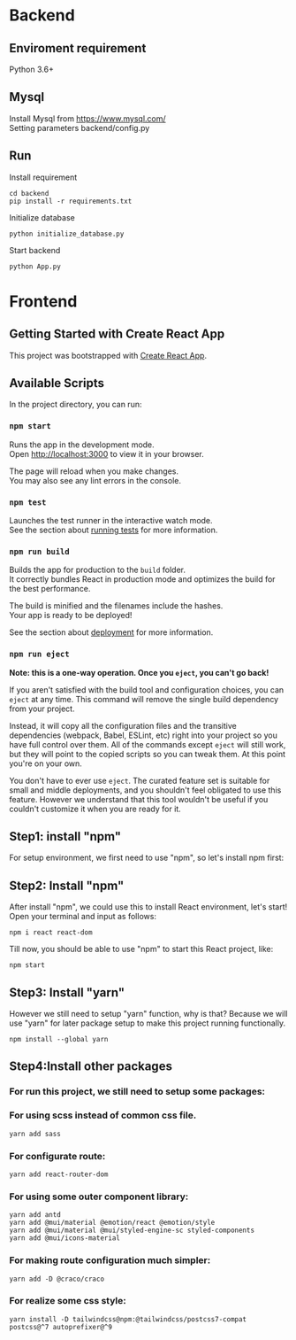# Backend
## Enviroment requirement
Python 3.6+

## Mysql
Install Mysql from https://www.mysql.com/ \
Setting parameters backend/config.py 

## Run
Install requirement
```
cd backend
pip install -r requirements.txt
```
Initialize database
```
python initialize_database.py
```
Start backend
```
python App.py
```

# Frontend
## Getting Started with Create React App

This project was bootstrapped with [Create React App](https://github.com/facebook/create-react-app).

## Available Scripts

In the project directory, you can run:

### `npm start`

Runs the app in the development mode.\
Open [http://localhost:3000](http://localhost:3000) to view it in your browser.

The page will reload when you make changes.\
You may also see any lint errors in the console.

### `npm test`

Launches the test runner in the interactive watch mode.\
See the section about [running tests](https://facebook.github.io/create-react-app/docs/running-tests) for more information.

### `npm run build`

Builds the app for production to the `build` folder.\
It correctly bundles React in production mode and optimizes the build for the best performance.

The build is minified and the filenames include the hashes.\
Your app is ready to be deployed!

See the section about [deployment](https://facebook.github.io/create-react-app/docs/deployment) for more information.

### `npm run eject`

**Note: this is a one-way operation. Once you `eject`, you can't go back!**

If you aren't satisfied with the build tool and configuration choices, you can `eject` at any time. This command will remove the single build dependency from your project.

Instead, it will copy all the configuration files and the transitive dependencies (webpack, Babel, ESLint, etc) right into your project so you have full control over them. All of the commands except `eject` will still work, but they will point to the copied scripts so you can tweak them. At this point you're on your own.

You don't have to ever use `eject`. The curated feature set is suitable for small and middle deployments, and you shouldn't feel obligated to use this feature. However we understand that this tool wouldn't be useful if you couldn't customize it when you are ready for it.


## Step1: install "npm"
For setup environment, we first need to use "npm", so let's install npm first:

## Step2: Install "npm"
After install "npm", we could use this to install React environment, let's start! Open your terminal and input as follows:
```
npm i react react-dom 
```
Till now, you should be able to use "npm" to start this React project, like:
```
npm start
```

## Step3: Install "yarn"
However we still need to setup "yarn" function, why is that? Because we will use "yarn" for later package setup to make this project running functionally. 
```
npm install --global yarn
```

## Step4:Install other packages
### For run this project, we still need to setup some packages:
### For using scss instead of common css file.
```
yarn add sass
```
### For configurate route:
```
yarn add react-router-dom
```
### For using some outer component library:
```
yarn add antd
yarn add @mui/material @emotion/react @emotion/style
yarn add @mui/material @mui/styled-engine-sc styled-components
yarn add @mui/icons-material
```
### For making route configuration much simpler:
```
yarn add -D @craco/craco
```
### For realize some css style:
```
yarn install -D tailwindcss@npm:@tailwindcss/postcss7-compat postcss@^7 autoprefixer@^9 
```

